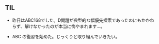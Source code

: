 ## TIL

* 昨日はABC168でした。D問題が典型的な幅優先探索であったのにもかかわらず、解けなかったのが本当に悔やまれます...。

* ABC の復習を始めた。じっくりと取り組んでいきたい。